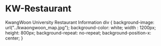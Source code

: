 # KW-Restaurant
KwangWoon University Restaurant Information
  div {
      background-image: url("../kwaongwoon_map.jpg");
      background-color: white;
      width : 1200px;
      height: 800px;
      background-repeat: no-repeat;
      background-position-x: center;
    }